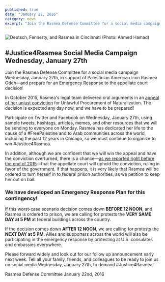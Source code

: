 ```yaml
---
published: true
date: "January 22, 2016"
category: news
excerpt: "Join the Rasmea Defense Committee for a social media campaign Wednesday, January 27th, in support of Palestinian American icon Rasmea Odeh—and prepare for an Emergency Response to the appellate court decision!"
---
```


![Deutsch, Fennerty, and Rasmea in Cincinnati (Photo: Ahmed Hamad)]({{site.baseurl}}/assets/img/rasmea-attorneys-after-appeal.jpg)

## #Justice4Rasmea Social Media Campaign Wednesday, January 27th

Join the Rasmea Defense Committee for a social media campaign Wednesday, January 27th, in support of Palestinian American icon Rasmea Odeh—and prepare for an Emergency Response to the appellate court decision!

In October 2015, Rasmea's legal team delivered oral arguments in an [appeal of her unjust conviction](http://justice4rasmea.org/news/2015/10/14/defense-attorney-hits-it-out-of-the-park-in-appellate-court/) for Unlawful Procurement of Naturalization. The decision is expected any day now, and we have to be prepared!

Participate on Twitter and Facebook on Wednesday, January 27th, using sample tweets, hashtags, articles, memes, and other resources that we will be sending to everyone on Monday.  Rasmea has dedicated her life to the cause of a #FreePalestine and to Arab communities across the world, including the past 12 years in Chicago, so we must continue to organize to win #Justice4Rasmea.  

In addition, although we are confident that we will win the appeal and have the conviction overturned, there is a chance—[as we reported right before the end of 2015](http://justice4rasmea.org/news/2015/12/29/thank-you-for-your-support/)—that the appellate court will uphold the conviction, ruling in favor of the government.  If that happens, it is very likely that Rasmea will be ordered to turn herself in to federal prison authorities, as we petition to keep her out on bail.  

### We have developed an Emergency Response Plan for this contingency!

If this worst-case scenario decision comes down **BEFORE 12 NOON**, and Rasmea is ordered to prison, we are calling for protests the **VERY SAME DAY at 5 PM** at federal buildings across the country.  

If the decision comes down **AFTER 12 NOON**, we are calling for protests the **NEXT DAY at 5 PM**.  Allies and supporters across the world will also be participating in the emergency response by protesting at U.S. consulates and embassies everywhere.  

Please forward widely and look out for our follow up announcement early next week.  Tell all your family, friends, and colleagues to be ready to join us on social media Wednesday, January 27th, to demand #Justice4Rasmea! 

Rasmea Defense Committee
January 22nd, 2016
